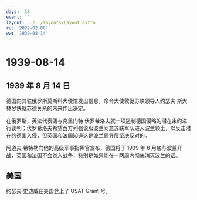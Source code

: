 ```yaml
---
days: -18
event: ''
layout: ../../layouts/Layout.astro
ru: '2022-02-06'
ww: '1939-08-14'
---
```


# 1939-08-14

## 1939 年 8 月 14 日

德国向其驻俄罗斯莫斯科大使馆发出信息，命令大使敦促苏联领导人约瑟夫·斯大林尽快就苏德关系的未来作出决定。

在俄罗斯，英法代表团与克里门特·伏罗希洛夫就一项遏制德国侵略的潜在条约进行谈判；伏罗希洛夫希望西方列强说服波兰同意苏联军队进入波兰领土，以反击潜在的德国入侵，但英国和法国知道这是波兰领导层坚决反对的。

阿道夫·希特勒向他的高级军事指挥官宣布，德国将于 1939 年 8
月底与波兰开战，英国和法国不会卷入战争，特别是如果能在一两周内彻底消灭波兰的话。

## 美国

约瑟夫·史迪威在美国登上了 USAT Grant 号。